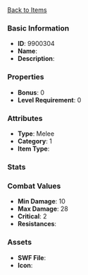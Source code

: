 # 



[Back to Items](../items.md)

### Basic Information

- **ID**: 9900304
- **Name**: 
- **Description**: 

### Properties

- **Bonus**: 0
- **Level Requirement**: 0

### Attributes

- **Type**: Melee
- **Category**: 1
- **Item Type**: 

### Stats


### Combat Values

- **Min Damage**: 10
- **Max Damage**: 28
- **Critical**: 2
- **Resistances**: 

### Assets

- **SWF File**: 
- **Icon**: 

